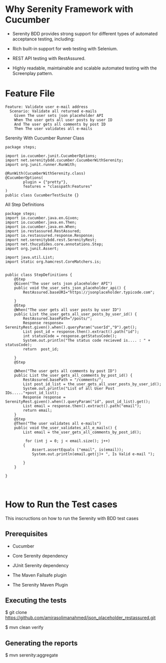 # Why Serenity Framework with Cucumber


- Serenity BDD provides strong support for different types of automated acceptance testing, including:


- Rich built-in support for web testing with Selenium.


- REST API testing with RestAssured.


- Highly readable, maintainable and scalable automated testing with the Screenplay pattern.

# Feature File 


``` 
Feature: Validate user e-mail address
  Scenario: Validate all returned e-mails
    Given The user sets json placeholder API
    When The user gets all user posts by user ID
    And The user gets all comments by post ID
    Then The user validates all e-mails
```

Serenity With Cucumber Runner Class
```
package steps;

import io.cucumber.junit.CucumberOptions;
import net.serenitybdd.cucumber.CucumberWithSerenity;
import org.junit.runner.RunWith;

@RunWith(CucumberWithSerenity.class)
@CucumberOptions(
        plugin = {"pretty"},
        features = "classpath:Features"
)
public class CucumberTestSuite {}

```

All Step Definitions 

```
package steps;
import io.cucumber.java.en.Given;
import io.cucumber.java.en.Then;
import io.cucumber.java.en.When;
import io.restassured.RestAssured;
import io.restassured.response.Response;
import net.serenitybdd.rest.SerenityRest;
import net.thucydides.core.annotations.Step;
import org.junit.Assert;

import java.util.List;
import static org.hamcrest.CoreMatchers.is;


public class StepDefinitions {
    @Step
    @Given("The user sets json placeholder API")
    public void the_user_sets_json_placeholder_api() {
        RestAssured.baseURI="https://jsonplaceholder.typicode.com";

    }
    @Step
    @When("The user gets all user posts by user ID")
    public List the_user_gets_all_user_posts_by_user_id() {
        RestAssured.basePath="/posts/";
        Response response= SerenityRest.given().when().queryParam("userId","9").get();
        List post_id = response.then().extract().path("id");
        int statusCode = response.getStatusCode();
        System.out.println("The status code recieved is.... : " + statusCode);
        return  post_id;

    }
    @Step

    @When("The user gets all comments by post ID")
    public List the_user_gets_all_comments_by_post_id() {
        RestAssured.basePath = "/comments/";
        List post_id_list = the_user_gets_all_user_posts_by_user_id();
        System.out.println("List of all User Post IDs....."+post_id_list);
        Response response = SerenityRest.given().when().queryParam("id", post_id_list).get();
        List email = response.then().extract().path("email");
        return email;
    }
    @Step
    @Then("The user validates all e-mails")
    public void the_user_validates_all_e_mails() {
        List email = the_user_gets_all_comments_by_post_id();

         for (int j = 0; j < email.size(); j++)
        {
            Assert.assertEquals ("email", is(email));
            System.out.println(email.get(j)+ ", Is Valid e-mail ");

        }
    }

}



```

# How to Run the Test cases 

This inscructions on how to run the Serenity with BDD test cases

## Prerequisites
 
- Cucumber

- Core Serenity dependency

- JUnit Serenity dependency

- The Maven Failsafe plugin

- The Serenity Maven Plugin


## Executing the tests

$ git clone https://github.com/amirasolimanahmed/json_placeholder_restassured.git



$ mvn clean verify

## Generating the reports

$ mvn serenity:aggregate


